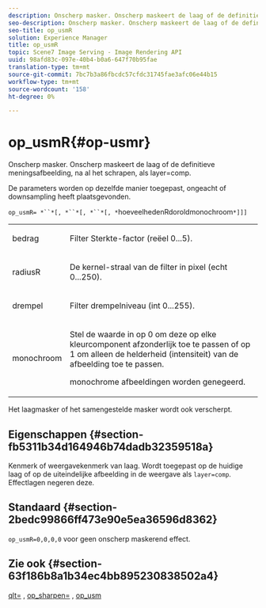 ```yaml
---
description: Onscherp masker. Onscherp maskeert de laag of de definitieve meningsafbeelding, na al het schrapen, als layer=comp.
seo-description: Onscherp masker. Onscherp maskeert de laag of de definitieve meningsafbeelding, na al het schrapen, als layer=comp.
seo-title: op_usmR
solution: Experience Manager
title: op_usmR
topic: Scene7 Image Serving - Image Rendering API
uuid: 98afd83c-097e-40b4-b0a6-647f70b95fae
translation-type: tm+mt
source-git-commit: 7bc7b3a86fbcdc57cfdc31745fae3afc06e44b15
workflow-type: tm+mt
source-wordcount: '158'
ht-degree: 0%

---
```



# op_usmR{#op-usmr}

Onscherp masker. Onscherp maskeert de laag of de definitieve meningsafbeelding, na al het schrapen, als layer=comp.

De parameters worden op dezelfde manier toegepast, ongeacht of downsampling heeft plaatsgevonden.

`op_usmR= *``*[, *``*[, *``*[, *`hoeveelhedenRdoroldmonochroom`*]]]`

<table id="simpletable_0697E3BCB45F41C494D93A6017ADD2BF"> 
 <tr class="strow"> 
  <td class="stentry"> <p><span class="codeph"><span class="varname"> bedrag</span></span> </p></td> 
  <td class="stentry"> <p>Filter Sterkte-factor (reëel 0...5). </p></td> 
 </tr> 
 <tr class="strow"> 
  <td class="stentry"> <p><span class="codeph"><span class="varname"> radiusR</span></span> </p></td> 
  <td class="stentry"> <p>De kernel-straal van de filter in pixel (echt 0...250). </p></td> 
 </tr> 
 <tr class="strow"> 
  <td class="stentry"> <p><span class="codeph"><span class="varname"> drempel</span></span> </p></td> 
  <td class="stentry"> <p>Filter drempelniveau (int 0...255). </p></td> 
 </tr> 
 <tr class="strow"> 
  <td class="stentry"> <p><span class="codeph"><span class="varname"> monochroom</span></span> </p></td> 
  <td class="stentry"> <p>Stel de waarde in op 0 om deze op elke kleurcomponent afzonderlijk toe te passen of op 1 om alleen de helderheid (intensiteit) van de afbeelding toe te passen. </p> <p><span class="codeph"> <span class="varname"> </span></span> monochrome afbeeldingen worden genegeerd. </p> </td> 
 </tr> 
</table>

Het laagmasker of het samengestelde masker wordt ook verscherpt.

## Eigenschappen {#section-fb5311b34d164946b74dadb32359518a}

Kenmerk of weergavekenmerk van laag. Wordt toegepast op de huidige laag of op de uiteindelijke afbeelding in de weergave als `layer=comp`. Effectlagen negeren deze.

## Standaard {#section-2bedc99866ff473e90e5ea36596d8362}

`op_usmR=0,0,0,0` voor geen onscherp maskerend effect.

## Zie ook {#section-63f186b8a1b34ec4bb895230838502a4}

[qlt=](../../../../../is-api/http-ref/image-serving-api-ref/c-http-protocol-reference/c-command-reference/r-is-http-qlt.md#reference-f69ed0758c784b0385d979820546d352) ,  [op_sharpen=](../../../../../is-api/http-ref/image-serving-api-ref/c-http-protocol-reference/c-command-reference/r-op-sharpen.md#reference-c32573230c6140f883efdaa201ea8541) ,  [op_usm](../../../../../is-api/http-ref/image-serving-api-ref/c-http-protocol-reference/c-command-reference/r-op-usm.md#reference-51ac75adadfe4346ab60953192d0a1aa)
